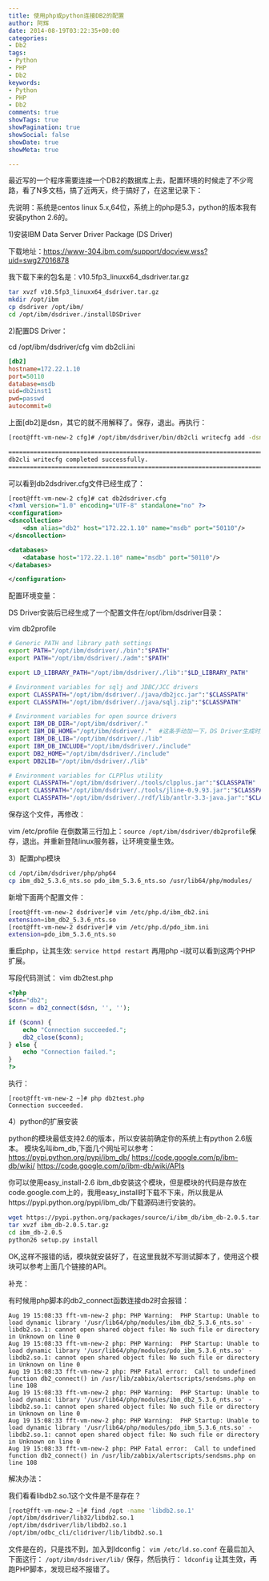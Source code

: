 ```yaml
---
title: 使用php或python连接DB2的配置
author: 阿辉
date: 2014-08-19T03:22:35+00:00
categories:
- Db2
tags:
- Python
- PHP
- Db2
keywords:
- Python
- PHP
- Db2
comments: true
showTags: true
showPagination: true
showSocial: false
showDate: true
showMeta: true

---
```

最近写的一个程序需要连接一个DB2的数据库上去，配置环境的时候走了不少弯路，看了N多文档，搞了近两天，终于搞好了，在这里记录下：

先说明：系统是centos linux 5.x,64位，系统上的php是5.3，python的版本我有安装python 2.6的。

1)安装IBM Data Server Driver Package (DS Driver)

下载地址：https://www-304.ibm.com/support/docview.wss?uid=swg27016878

我下载下来的包名是：v10.5fp3_linuxx64_dsdriver.tar.gz
```bash
tar xvzf v10.5fp3_linuxx64_dsdriver.tar.gz
mkdir /opt/ibm
cp dsdriver /opt/ibm/
cd /opt/ibm/dsdriver./installDSDriver
```

<!--more-->

2)配置DS Driver：

cd /opt/ibm/dsdriver/cfg
vim db2cli.ini
```ini
[db2]
hostname=172.22.1.10
port=50110
database=msdb
uid=db2inst1
pwd=passwd
autocommit=0
```
上面[db2]是dsn，其它的就不用解释了。保存，退出。再执行：
```bash
[root@fft-vm-new-2 cfg]# /opt/ibm/dsdriver/bin/db2cli writecfg add -dsn db2 -database msdb -host 172.22.1.10 -port 50110

===============================================================================
db2cli writecfg completed successfully.
===============================================================================
```
可以看到db2dsdriver.cfg文件已经生成了：
```xml
[root@fft-vm-new-2 cfg]# cat db2dsdriver.cfg
<?xml version="1.0" encoding="UTF-8" standalone="no" ?>
<configuration>
<dsncollection>
    <dsn alias="db2" host="172.22.1.10" name="msdb" port="50110"/>
</dsncollection>

<databases>
    <database host="172.22.1.10" name="msdb" port="50110"/>
</databases>

</configuration>
```
配置环境变量：

DS Driver安装后已经生成了一个配置文件在/opt/ibm/dsdriver目录：

vim db2profile
```bash
# Generic PATH and library path settings
export PATH="/opt/ibm/dsdriver/./bin":"$PATH"
export PATH="/opt/ibm/dsdriver/./adm":"$PATH"

export LD_LIBRARY_PATH="/opt/ibm/dsdriver/./lib":"$LD_LIBRARY_PATH"

# Environment variables for sqlj and JDBC/JCC drivers
export CLASSPATH="/opt/ibm/dsdriver/./java/db2jcc.jar":"$CLASSPATH"
export CLASSPATH="/opt/ibm/dsdriver/./java/sqlj.zip":"$CLASSPATH"

# Environment variables for open source drivers
export IBM_DB_DIR="/opt/ibm/dsdriver/."
export IBM_DB_HOME="/opt/ibm/dsdriver/."  #这条手动加一下，DS Driver生成时是没有这条的，python 的扩展编译时需要这个环境变量
export IBM_DB_LIB="/opt/ibm/dsdriver/./lib"
export IBM_DB_INCLUDE="/opt/ibm/dsdriver/./include"
export DB2_HOME="/opt/ibm/dsdriver/./include"
export DB2LIB="/opt/ibm/dsdriver/./lib"

# Environment variables for CLPPlus utility
export CLASSPATH="/opt/ibm/dsdriver/./tools/clpplus.jar":"$CLASSPATH"
export CLASSPATH="/opt/ibm/dsdriver/./tools/jline-0.9.93.jar":"$CLASSPATH"
export CLASSPATH="/opt/ibm/dsdriver/./rdf/lib/antlr-3.3-java.jar":"$CLASSPATH"
```
保存这个文件，再修改：

vim /etc/profile
在倒数第三行加上：`source /opt/ibm/dsdriver/db2profile`保存，退出。并重新登陆linux服务器，让环境变量生效。

3）配置php模块
```bash
cd /opt/ibm/dsdriver/php/php64
cp ibm_db2_5.3.6_nts.so pdo_ibm_5.3.6_nts.so /usr/lib64/php/modules/
```
新增下面两个配置文件：
```bash
[root@fft-vm-new-2 dsdriver]# vim /etc/php.d/ibm_db2.ini
extension=ibm_db2_5.3.6_nts.so
[root@fft-vm-new-2 dsdriver]# vim /etc/php.d/pdo_ibm.ini
extension=pdo_ibm_5.3.6_nts.so
```
重启php，让其生效:
`service httpd restart`
再用php -i就可以看到这两个PHP扩展。

写段代码测试：
vim db2test.php
```php
<?php
$dsn="db2";
$conn = db2_connect($dsn, '', '');

if ($conn) {
    echo "Connection succeeded.";
    db2_close($conn);
} else {
    echo "Connection failed.";
}
?>
```
执行：
```
[root@fft-vm-new-2 ~]# php db2test.php
Connection succeeded.
```
4）python的扩展安装

python的模块最低支持2.6的版本，所以安装前确定你的系统上有python 2.6版本。
模块名叫ibm_db,下面几个网址可以参考：
https://pypi.python.org/pypi/ibm_db/
https://code.google.com/p/ibm-db/wiki/
https://code.google.com/p/ibm-db/wiki/APIs

你可以使用easy_install-2.6 ibm_db安装这个模块，但是模块的代码是存放在code.google.com上的，我用easy_install时下载不下来，所以我是从https://pypi.python.org/pypi/ibm_db/下载源码进行安装的。
```bash
wget https://pypi.python.org/packages/source/i/ibm_db/ibm_db-2.0.5.tar.gz#md5=73ed86f4cf423fc608db95403ba988e4
tar xvzf ibm_db-2.0.5.tar.gz
cd ibm_db-2.0.5
python26 setup.py install
```
OK,这样不报错的话，模块就安装好了，在这里我就不写测试脚本了，使用这个模块可以参考上面几个链接的API。

补充：

有时候用php脚本的db2_connect函数连接db2时会报错：
```
Aug 19 15:08:33 fft-vm-new-2 php: PHP Warning:  PHP Startup: Unable to load dynamic library '/usr/lib64/php/modules/ibm_db2_5.3.6_nts.so' - libdb2.so.1: cannot open shared object file: No such file or directory in Unknown on line 0
Aug 19 15:08:33 fft-vm-new-2 php: PHP Warning:  PHP Startup: Unable to load dynamic library '/usr/lib64/php/modules/pdo_ibm_5.3.6_nts.so' - libdb2.so.1: cannot open shared object file: No such file or directory in Unknown on line 0
Aug 19 15:08:33 fft-vm-new-2 php: PHP Fatal error:  Call to undefined function db2_connect() in /usr/lib/zabbix/alertscripts/sendsms.php on line 108
Aug 19 15:08:33 fft-vm-new-2 php: PHP Warning:  PHP Startup: Unable to load dynamic library '/usr/lib64/php/modules/ibm_db2_5.3.6_nts.so' - libdb2.so.1: cannot open shared object file: No such file or directory in Unknown on line 0
Aug 19 15:08:33 fft-vm-new-2 php: PHP Warning:  PHP Startup: Unable to load dynamic library '/usr/lib64/php/modules/pdo_ibm_5.3.6_nts.so' - libdb2.so.1: cannot open shared object file: No such file or directory in Unknown on line 0
Aug 19 15:08:33 fft-vm-new-2 php: PHP Fatal error:  Call to undefined function db2_connect() in /usr/lib/zabbix/alertscripts/sendsms.php on line 108
```
解决办法：

我们看看libdb2.so.1这个文件是不是存在？
```bash
[root@fft-vm-new-2 ~]# find /opt -name 'libdb2.so.1'
/opt/ibm/dsdriver/lib32/libdb2.so.1
/opt/ibm/dsdriver/lib/libdb2.so.1
/opt/ibm/odbc_cli/clidriver/lib/libdb2.so.1
```
文件是在的，只是找不到，加入到ldconfig：
`vim /etc/ld.so.conf`
在最后加入下面这行：
`/opt/ibm/dsdriver/lib/`
保存，然后执行：
`ldconfig`
让其生效，再跑PHP脚本，发现已经不报错了。

 